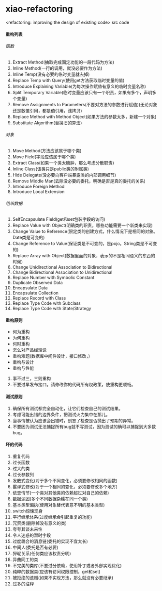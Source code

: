 # xiao-refactoring
&lt;refactoring: improving the design of existing code> src code

#### 重构列表

###### 函数
1. Extract Method(抽取完成固定功能的一段代码为方法)
2. Inline Method(一行的调用，就没必要作为方法)
3. Inline Temp(没有必要的临时变量就去掉)
4. Replace Temp with Query(使用get方法获取临时变量的值)
5. Introduce Explaining Variable(为每次操作赋值有意义的临时变量名称)
6. Split Temporary Variable(临时变量应该只有一个职责，如果有多个，声明多个变量)
7. Remove Assignments to Parameters(不要对方法的参数进行赋值)(无论对象还是数值引用，都是值引用，浅拷贝)
8. Replace Method with Method Object(如果方法的参数太多，新建一个对象)
9. Substitute Algorithm(替换旧的算法)

###### 对象
1. Move Method(方法应该属于哪个类)
2. Move Field(字段应该属于哪个类)
3. Extract Class(如果一个类太臃肿，那么考虑分散职责)
4. Inline Class(该类只是public类的附属类)
5. Hide Delegate(没必要向客户端暴露类的内部调用细节)
6. Remove Middle Man(去除没必要的委托，明确是否是真的委托的关系)
7. Introduce Foreign Method
8. Introduce Local Extension

###### 组织数据
1. SelfEncapsulate Field(get和set包装字段的访问)
2. Replace Value with Object(明确类的职责，哪些功能需要一个新类来实现)
3. Change Value to Reference(限定类的创建方式，什么情况下是相同的对象。Date类是可变的)
3. Change Reference to Value(保证类是不可变的，是pojo。String类是不可变的)
4. Replace Array with Object(数据里面的对象，表示的不是相同语义的东西的时候)
5. Change Unidirectional Association to Bidirectional
6. Change Bidirectional Association to Unidirectional
7. Replace Number with Symbolic Constant
8. Duplicate Observed Data
9. Encapsulate Data
10. Encapsulate Collection
11. Replace Record with Class
12. Replace Type Code with Subclass
13. Replace Type Code with State/Strategy



#### 重构原则

- 何为重构
- 为何重构
- 何时重构
- 怎么对产品经理说
- 重构难题(数据库中间件设计，接口修改，)
- 重构与设计
- 重构与性能

1. 事不过三，三则重构
2. 不要过早发布接口。请修改你的代码所有权政策，使重构更顺畅。

#### 测试原则

1. 确保所有测试都完全自动化，让它们检查自己的测试结果。
2. 考虑可能出错的边界条件，把测试火力集中在那儿。
3. 当事情被认为应该会出错时，别忘了检查是否抛出了预期的异常。
4. 不要因为测试无法捕捉所有bug就不写测试，因为测试的确可以捕捉到大多数bug。


#### 坏的代码

1. 重复代码
2. 过长函数
3. 过大的类
4. 过长参数列
5. 发散式变化(对于多个不同变化，必须要修改相同的函数)
6. 霰弹式修改(对于一个相同的变化，必须要修改多个地方)
7. 依恋情节(一个类对其他类的依赖超过对自己的依赖)
8. 数据泥团(多个不同数据杂糅在同一个类)
9. 基本类型偏执(使用对象替代表意不明的基本类型)
10. switch惊悚现身
11. 平行继承体系(过度继承会引起重复的功能)
12. 冗赘类(删除掉没有意义的类)
13. 夸夸其谈未来性
14. 令人迷惑的暂时字段
15. 过度耦合的消息链(委托的实现不宜太长)
16. 中间人(委托是否有必要)
17. 狎昵关系(任何类应该权责分明)
18. 异曲同工的类
19. 不完美的类库(不要过分依赖，使用补丁或者外部实现优化)
20. 纯粹的数据类(应该有访问权限控制，get和set)
21. 被拒绝的遗赠(如果不实现方法，那么就没有必要继承)
22. 过多的注释
